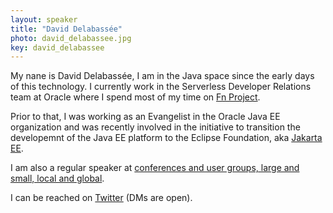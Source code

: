 ```yaml
---
layout: speaker
title: "David Delabassée"
photo: david_delabassee.jpg
key: david_delabassee
---
```


My nane is David Delabassée, I am in the Java space since the early days of this technology. I currently work in the Serverless Developer Relations team at Oracle where I spend most of my time on [Fn Project](https://github.com/fnproject).

Prior to that, I was working as an Evangelist in the Oracle Java EE organization and was recently involved in the initiative to transition the developemnt of the Java EE platform to the Eclipse Foundation, aka [Jakarta EE](https://jakarta.ee/).

I am also a regular speaker at [conferences and user groups, large and small, local and global](http://delabassee.com/conferences/).

I can be reached on [Twitter](https://twitter.com/delabassee) (DMs are open).